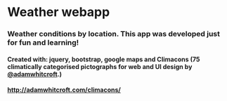 # Weather webapp
### Weather conditions by location. This app was developed just for fun and learning!
#### Created with: jquery, bootstrap, google maps and Climacons (75 climatically categorised pictographs for web and UI design by <a href="twitter.com/#!/adamwhitcroft">@adamwhitcroft</a>.)
#### <a href="http://adamwhitcroft.com/climacons/">http://adamwhitcroft.com/climacons/</a>
